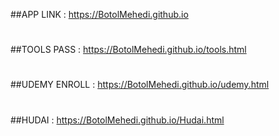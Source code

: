 ##APP LINK : https://BotolMehedi.github.io
#
#
##TOOLS PASS : https://BotolMehedi.github.io/tools.html
#
#
##UDEMY ENROLL : https://BotolMehedi.github.io/udemy.html
#
#
##HUDAI : https://BotolMehedi.github.io/Hudai.html
